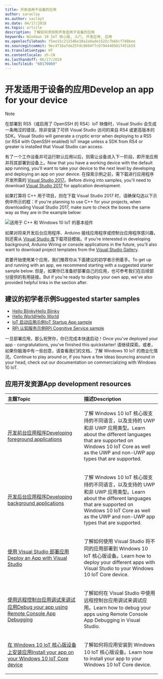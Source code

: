 ```yaml
---
title: 开发适用于设备的应用
author: saraclay
ms.author: saclayt
ms.date: 04/17/2018
ms.topic: article
description: 了解如何添加和开发适用于设备的应用
keywords: Windows 10 IoT 核心版, 入门, 开发应用, 应用
ms.openlocfilehash: f5ee15c2115d6e10a2a8ade1522c7b66cf788bee
ms.sourcegitcommit: 9ec4716afde25fdc8b94f7c0794448501f451b55
ms.translationtype: HT
ms.contentlocale: zh-CN
ms.lasthandoff: 06/17/2019
ms.locfileid: "60170089"
---
```

# <a name="develop-an-app-for-your-device"></a><span data-ttu-id="80c2e-104">开发适用于设备的应用</span><span class="sxs-lookup"><span data-stu-id="80c2e-104">Develop an app for your device</span></span>

> [!NOTE]
> <span data-ttu-id="80c2e-105">在部署到 RS5（或启用了 OpenSSH 的 RS4）IoT 映像时，Visual Studio 会生成一条晦涩的错误，除非安装了可供 Visual Studio 访问的来自 RS4 或更高版本的 SDK。</span><span class="sxs-lookup"><span data-stu-id="80c2e-105">Visual Studio will generate a cryptic error when deploying to a RS5 (or RS4 with OpenSSH enabled) IoT image unless a SDK from RS4 or greater is installed that Visual Studio can access.</span></span>

<span data-ttu-id="80c2e-106">有了一个工作设备并可运行默认应用以后，则需让设备进入下一阶段，即开发应用并将其部署到设备上。</span><span class="sxs-lookup"><span data-stu-id="80c2e-106">Now that you have a working device with the default app running, you'll want to take your device to the next level by developing and deploying an app on your device.</span></span> <span data-ttu-id="80c2e-107">在探索示例之前，需下载进行应用程序开发所需的 [Visual Studio 2017](https://www.visualstudio.com/downloads/)。</span><span class="sxs-lookup"><span data-stu-id="80c2e-107">Before diving into samples, you'll need to download [Visual Studio 2017](https://www.visualstudio.com/downloads/) for application development.</span></span>

<span data-ttu-id="80c2e-108">如果打算将 C++ 用于项目，则在下载 Visual Studio 2017 时，请确保勾选以下示例中所示的框：</span><span class="sxs-lookup"><span data-stu-id="80c2e-108">If you're planning to use C++ for your projects, when downloading Visual Studio 2017, make sure to check the boxes the same way as they are in the example below:</span></span>

![适用于 C++ 和 Windows 10 IoT 的基本组件](../../media/DevelopApp/VS-CPP.jpg)

<span data-ttu-id="80c2e-110">如果对将来开发后台应用程序、Arduino 接线应用程序或控制台应用程序感兴趣，则还需从 [Visual Studio 库](https://marketplace.visualstudio.com/items?itemName=MicrosoftIoT.WindowsIoTCoreProjectTemplatesforVS15)下载项目模板。</span><span class="sxs-lookup"><span data-stu-id="80c2e-110">If you're interested in developing background, Arduino Wiring or console applications in the future, you'll also want to download project templates from the [Visual Studio Gallery](https://marketplace.visualstudio.com/items?itemName=MicrosoftIoT.WindowsIoTCoreProjectTemplatesforVS15).</span></span>


<span data-ttu-id="80c2e-111">若要开始使用某个应用，我们推荐你从下面建议的初学者示例着手。</span><span class="sxs-lookup"><span data-stu-id="80c2e-111">To get up and running with an app, we recommend starting with a suggested starter sample below.</span></span> <span data-ttu-id="80c2e-112">但是，如果你已准备好部署自己的应用，也可参考我们在后续部分提供的有用链接。</span><span class="sxs-lookup"><span data-stu-id="80c2e-112">But if you're ready to deploy your own app, we've also provided helpful links in the section after.</span></span>

## <a name="suggested-starter-samples"></a><span data-ttu-id="80c2e-113">建议的初学者示例</span><span class="sxs-lookup"><span data-stu-id="80c2e-113">Suggested starter samples</span></span>

* [<span data-ttu-id="80c2e-114">Hello Blinky</span><span class="sxs-lookup"><span data-stu-id="80c2e-114">Hello Blinky</span></span>](https://github.com/Microsoft/Windows-iotcore-samples/tree/develop/Samples/HelloBlinky)
* [<span data-ttu-id="80c2e-115">Hello World</span><span class="sxs-lookup"><span data-stu-id="80c2e-115">Hello World</span></span>](https://github.com/Microsoft/Windows-iotcore-samples/tree/develop/Samples/HelloWorld)
* [<span data-ttu-id="80c2e-116">IoT 启动应用示例</span><span class="sxs-lookup"><span data-stu-id="80c2e-116">IoT Startup App sample</span></span>](https://github.com/Microsoft/Windows-iotcore-samples/tree/develop/Samples/IoTStartApp)
* [<span data-ttu-id="80c2e-117">RPi 认知服务示例</span><span class="sxs-lookup"><span data-stu-id="80c2e-117">RPi Cognitive Service sample</span></span>](https://github.com/Microsoft/Windows-iotcore-samples/tree/develop/Samples/RPiCognitiveService) 



<span data-ttu-id="80c2e-118">一旦部署应用，那么祝贺你，你已完成本快速启动！</span><span class="sxs-lookup"><span data-stu-id="80c2e-118">Once you've deployed your app - congratulations, you've finished this quickstarter!</span></span> <span data-ttu-id="80c2e-119">请继续探索。或者，如果你脑海中有一些创意，请查看我们的文档，了解 Windows 10 IoT 的商业化情况。</span><span class="sxs-lookup"><span data-stu-id="80c2e-119">Continue to play around or, if you have a few ideas bouncing around in your head, check out our documentation on commercializing with Windows 10 IoT.</span></span> 

## <a name="app-development-resources"></a><span data-ttu-id="80c2e-120">应用开发资源</span><span class="sxs-lookup"><span data-stu-id="80c2e-120">App development resources</span></span>

<table>
<colgroup>
<col width="50%" />
<col width="50%" />
</colgroup>
<thead>
<tr class="header">
<th align="left"><span data-ttu-id="80c2e-121">主题</span><span class="sxs-lookup"><span data-stu-id="80c2e-121">Topic</span></span></th>
<th align="left"><span data-ttu-id="80c2e-122">描述</span><span class="sxs-lookup"><span data-stu-id="80c2e-122">Description</span></span></th>
</tr>
</thead>
<tbody>

<tr class="odd">
<td align="left"><p><span data-ttu-id="80c2e-123"><a href="../../develop-your-app/buildingappsforiotcore.md" data-raw-source="[Developing foreground applications](../../develop-your-app/buildingappsforiotcore.md)">开发前台应用程序</a></span><span class="sxs-lookup"><span data-stu-id="80c2e-123"><a href="../../develop-your-app/buildingappsforiotcore.md" data-raw-source="[Developing foreground applications](../../develop-your-app/buildingappsforiotcore.md)">Developing foreground applications</a></span></span></p></td>
<td align="left"><p><span data-ttu-id="80c2e-124">了解 Windows 10 IoT 核心版支持的不同语言，以及支持的 UWP 和非 UWP 应用类型。</span><span class="sxs-lookup"><span data-stu-id="80c2e-124">Learn about the different languages that are supported on Windows 10 IoT Core as well as the UWP and non-UWP app types that are supported.</span></span></p></td>
</tr>

<tr class="odd">
<td align="left"><p><span data-ttu-id="80c2e-125"><a href="../../develop-your-app/backgroundapplications.md" data-raw-source="[Developing background applications](../../develop-your-app/backgroundapplications.md)">开发后台应用程序</a></span><span class="sxs-lookup"><span data-stu-id="80c2e-125"><a href="../../develop-your-app/backgroundapplications.md" data-raw-source="[Developing background applications](../../develop-your-app/backgroundapplications.md)">Developing background applications</a></span></span></p></td>
<td align="left"><p><span data-ttu-id="80c2e-126">了解 Windows 10 IoT 核心版支持的不同语言，以及支持的 UWP 和非 UWP 应用类型。</span><span class="sxs-lookup"><span data-stu-id="80c2e-126">Learn about the different languages that are supported on Windows 10 IoT Core as well as the UWP and non-UWP app types that are supported.</span></span></p></td>
</tr>

<tr class="odd">
<td align="left"><p><span data-ttu-id="80c2e-127"><a href="../../develop-your-app/appdeployment.md" data-raw-source="[Deploy an App with Visual Studio](../../develop-your-app/appdeployment.md)">使用 Visual Studio 部署应用</a></span><span class="sxs-lookup"><span data-stu-id="80c2e-127"><a href="../../develop-your-app/appdeployment.md" data-raw-source="[Deploy an App with Visual Studio](../../develop-your-app/appdeployment.md)">Deploy an App with Visual Studio</a></span></span></p></td>
<td align="left"><p><span data-ttu-id="80c2e-128">了解如何使用 Visual Studio 将不同的应用部署到 Windows 10 IoT 核心版设备。</span><span class="sxs-lookup"><span data-stu-id="80c2e-128">Learn how to deploy your different apps with Visual Studio to your Windows 10 IoT Core device.</span></span></p></td>
</tr>

<tr class="odd">
<td align="left"><p><span data-ttu-id="80c2e-129"><a href="../../develop-your-app/remotedebugging.md" data-raw-source="[Debug your app using Remote Console App Debugging](../../develop-your-app/remotedebugging.md)">使用远程控制台应用调试来调试应用</a></span><span class="sxs-lookup"><span data-stu-id="80c2e-129"><a href="../../develop-your-app/remotedebugging.md" data-raw-source="[Debug your app using Remote Console App Debugging](../../develop-your-app/remotedebugging.md)">Debug your app using Remote Console App Debugging</a></span></span></p></td>
<td align="left"><p><span data-ttu-id="80c2e-130">了解如何在 Visual Studio 中使用远程控制台应用调试来调试应用。</span><span class="sxs-lookup"><span data-stu-id="80c2e-130">Learn how to debug your apps using Remote Console App Debugging in Visual Studio.</span></span></p></td>
</tr>

<tr class="odd">
<td align="left"><p><span data-ttu-id="80c2e-131"><a href="../../develop-your-app/appinstaller.md" data-raw-source="[Install your app on your Windows 10 IoT Core device](../../develop-your-app/appinstaller.md)">在 Windows 10 IoT 核心版设备上安装应用</a></span><span class="sxs-lookup"><span data-stu-id="80c2e-131"><a href="../../develop-your-app/appinstaller.md" data-raw-source="[Install your app on your Windows 10 IoT Core device](../../develop-your-app/appinstaller.md)">Install your app on your Windows 10 IoT Core device</a></span></span></p></td>
<td align="left"><p><span data-ttu-id="80c2e-132">了解如何将应用安装到 Windows 10 IoT 核心版设备。</span><span class="sxs-lookup"><span data-stu-id="80c2e-132">Learn how to install your app to your Windows 10 IoT Core device.</span></span></p></td>
</tr>

</tbody>
</table>
